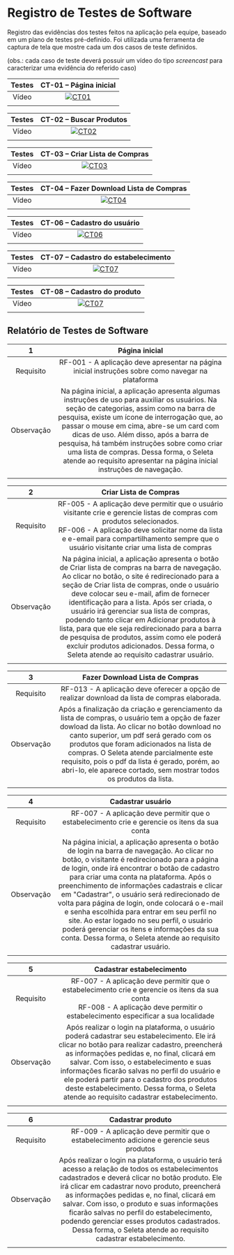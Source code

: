 # Registro de Testes de Software


Registro das evidências dos testes feitos na aplicação pela equipe, baseado em um plano de testes pré-definido. Foi utilizada uma ferramenta de captura de tela que mostre cada um dos casos de teste definidos.

(obs.: cada caso de teste deverá possuir um vídeo do tipo _screencast_ para caracterizar uma evidência do referido caso)

| Testes 	| CT-01 – Página inicial	|
|:---:	|:---:	|
|	Vídeo 	| [![CT01](https://img.youtube.com/vi/fRXAynvNqBM/0.jpg)](https://youtu.be/fRXAynvNqBM)|
|  	|  	|

| Testes 	| CT-02 – Buscar Produtos	|
|:---:	|:---:	|
|	Vídeo 	| [![CT02](https://img.youtube.com/vi/QmDmZIZff7k/0.jpg)](https://youtu.be/QmDmZIZff7k)|
|  	|  	|

| Testes 	| CT-03 – Criar Lista de Compras	|
|:---:	|:---:	|
|	Vídeo 	| [![CT03](https://img.youtube.com/vi/ZvuHq91xTjw/0.jpg)](https://youtu.be/ZvuHq91xTjw)|
|  	|  	|

| Testes 	| CT-04 – Fazer Download Lista de Compras	|
|:---:	|:---:	|
|	Vídeo 	| [![CT04](https://img.youtube.com/vi/e7NaAXRcSbs/0.jpg)](https://youtu.be/e7NaAXRcSbs)|
|  	|  	|

| Testes 	| CT-06 – Cadastro do usuário	|
|:---:	|:---:	|
|	Vídeo 	| [![CT06](https://img.youtube.com/vi/Ip64HgVzUE0/0.jpg)](https://youtu.be/Ip64HgVzUE0?si=vOgABg3nBaLbCuU_)|
|  	|  	|

| Testes 	| CT-07 – Cadastro do estabelecimento	|
|:---:	|:---:	|
|	Vídeo 	| [![CT07](https://img.youtube.com/vi/K17GJHHMWbc/0.jpg)](https://youtu.be/K17GJHHMWbc)  |
|  	|  	|

| Testes 	| CT-08 – Cadastro do produto	|
|:---:	|:---:	|
|	Vídeo 	| [![CT07](https://img.youtube.com/vi/2WMw-HRKBG8/0.jpg)](https://youtu.be/2WMw-HRKBG8) |
|  	|  	|


## Relatório de Testes de Software

| 1 	| Página inicial	|
|:---:	|:---:	|
|	Requisito	| RF-001 - A aplicação deve apresentar na página inicial instruções sobre como navegar na plataforma |
| Observação | Na página inicial, a aplicação apresenta algumas instruções de uso para auxiliar os usuários. Na seção de categorias, assim como na barra de pesquisa, existe um ícone de interrogação que, ao passar o mouse em cima, abre-se um card com dicas de uso. Além disso, após a barra de pesquisa, há também instruções sobre como criar uma lista de compras. Dessa forma, o Seleta atende ao requisito apresentar na página inicial instruções de navegação. |
|  	|  	|

| 2	| Criar Lista de Compras	|
|:---:	|:---:	|
|	Requisito	| RF-005 - A aplicação deve permitir que o usuário visitante crie e gerencie listas de compras com produtos selecionados.<br>RF-006 - A aplicação deve solicitar nome da lista e e-email para compartilhamento sempre que o usuário visitante criar uma lista de compras |
| Observação | Na página inicial, a aplicação apresenta o botão de Criar lista de compras na barra de navegação. Ao clicar no botão, o site é redirecionado para a seção de Criar lista de compras, onde o usuário deve colocar seu e-mail, afim de fornecer identificação para a lista. Após ser criada, o usuário irá gerenciar sua lista de compras, podendo tanto clicar em Adicionar produtos à lista, para que ele seja redirecionado para a barra de pesquisa de produtos, assim como ele poderá excluir produtos adicionados. Dessa forma, o Seleta atende ao requisito cadastrar usuário. |
|  	|  	|

| 3 	| Fazer Download Lista de Compras		|
|:---:	|:---:	|
|	Requisito	| RF-013 - A aplicação deve oferecer a opção de realizar download da lista de compras elaborada. |
| Observação | Após a finalização da criação e gerenciamento da lista de compras, o usuário tem a opção de fazer dowload da lista. Ao clicar no botão download no canto superior, um pdf será gerado com os produtos que foram adicionados na lista de compras. O Seleta atende parcialmente este requisito, pois o pdf da lista é gerado, porém, ao abri-lo, ele aparece cortado, sem mostrar todos os produtos da lista.  |
|  	|  	|

| 4 	| Cadastrar usuário 	|
|:---:	|:---:	|
|	Requisito	| RF-007 - A aplicação deve permitir que o estabelecimento crie e gerencie os itens da sua conta |
| Observação | Na página inicial, a aplicação apresenta o botão de login na barra de navegação. Ao clicar no botão, o visitante é redirecionado para a página de login, onde irá encontrar o botão de cadastro para criar uma conta na plataforma. Após o preenchimento de informações cadastrais e clicar em "Cadastrar", o usuário será redirecionado de volta para página de login, onde colocará o e-mail e senha escolhida para entrar em seu perfil no site. Ao estar logado no seu perfil, o usuário poderá gerenciar os itens e informações da sua conta. Dessa forma, o Seleta atende ao requisito cadastrar usuário.|
|  	|  	|

| 5 	| Cadastrar estabelecimento	|
|:---:	|:---:	|
|	Requisito	| RF-007 - A aplicação deve permitir que o estabelecimento crie e gerencie os itens da sua conta <br> RF-008 - A aplicação deve permitir o estabelecimento especificar a sua localidade |
| Observação | Após realizar o login na plataforma, o usuário poderá cadastrar seu estabelecimento. Ele irá clicar no botão para realizar cadastro, preencherá as informações pedidas e, no final, clicará em salvar. Com isso, o estabelecimento e suas informações ficarão salvas no perfil do usuário e ele poderá partir para o cadastro dos produtos deste estabelecimento. Dessa forma, o Seleta atende ao requisito cadastrar estabelecimento. |
|  	|  	|

| 6 	| Cadastrar produto	|
|:---:	|:---:	|
|	Requisito	| RF-009 - A aplicação deve permitir que o estabelecimento adicione e gerencie seus produtos |
| Observação | Após realizar o login na plataforma, o usuário terá acesso a relação de todos os estabelecimentos cadastrados e deverá clicar no botão produto. Ele irá clicar em cadastrar novo produto, preencherá as informações pedidas e, no final, clicará em salvar. Com isso, o produto e suas informações ficarão salvas no perfil do estabelecimento, podendo gerenciar esses produtos cadastrados. Dessa forma, o Seleta atende ao requisito cadastrar estabelecimento. |
|  	|  	|
